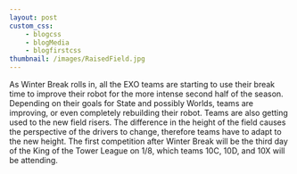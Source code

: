 ```yaml
--- 
layout: post
custom_css: 
    - blogcss
    - blogMedia
    - blogfirstcss
thumbnail: /images/RaisedField.jpg
---
```


As Winter Break rolls in, all the EXO teams are starting to use their break time to improve their robot for the more intense second half of the season. Depending on their goals for State and possibly Worlds, teams are improving, or even completely rebuilding their robot. Teams are also getting used to the new field risers. The difference in the height of the field causes the perspective of the drivers to change, therefore teams have to adapt to the new height. The first competition after Winter Break will be the third day of the King of the Tower League on 1/8, which teams 10C, 10D, and 10X will be attending.